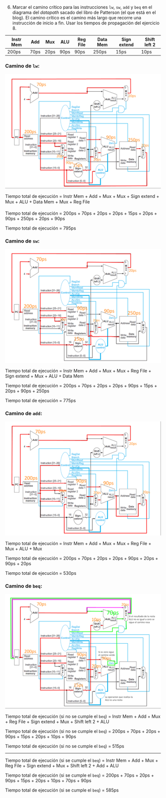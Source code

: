 6. Marcar el camino crítico para las instrucciones `lw`, `sw`, `add` y `beq` en el diagrama del *datapath* sacado del libro de Patterson (el que está en el blog). El camino crítico es el camino más largo que recorre una instrucción de inicio a fin. Usar los tiempos de propagación del ejercicio 8.

|Instr Mem|Add|Mux|ALU|Reg File|Data Mem|Sign extend|Shift left 2|
|---|---|---|---|---|---|---|---|
|200ps|70ps|20ps|90ps|90ps|250ps|15ps|10ps|

### Camino de `lw`:

![datapath](./img/ej6a.png)

Tiempo total de ejecución = Instr Mem + Add + Mux + Mux + Sign extend + Mux + ALU + Data Mem + Mux + Reg File

Tiempo total de ejecución = 200ps + 70ps + 20ps + 20ps + 15ps + 20ps + 90ps + 250ps + 20ps + 90ps

Tiempo total de ejecución = 795ps

### Camino de `sw`:

![datapath](./img/ej6b.png)

Tiempo total de ejecución = Instr Mem + Add + Mux + Mux + Reg File + Sign extend + Mux + ALU + Data Mem

Tiempo total de ejecución = 200ps + 70ps + 20ps + 20ps + 90ps + 15ps + 20ps + 90ps + 250ps

Tiempo total de ejecución = 775ps

### Camino de `add`:

![datapath](./img/ej6c.png)

Tiempo total de ejecución = Instr Mem + Add + Mux + Mux + Reg File + Mux + ALU + Mux

Tiempo total de ejecución = 200ps + 70ps + 20ps + 20ps + 90ps + 20ps + 90ps + 20ps

Tiempo total de ejecución = 530ps

### Camino de `beq`:

![datapath](./img/ej6d.png)

Tiempo total de ejecución (si no se cumple el `beq`) = Instr Mem + Add + Mux + Reg File + Sign extend + Mux + Shift left 2 + ALU

Tiempo total de ejecución (si no se cumple el `beq`) = 200ps + 70ps + 20ps + 90ps + 15ps + 20ps + 10ps + 90ps

Tiempo total de ejecución (si no se cumple el `beq`) = 515ps

-----

Tiempo total de ejecución (si se cumple el `beq`) = Instr Mem + Add + Mux + Reg File + Sign extend + Mux + Shift left 2 + Add + ALU

Tiempo total de ejecución (si se cumple el `beq`) = 200ps + 70ps + 20ps + 90ps + 15ps + 20ps + 10ps + 70ps + 90ps

Tiempo total de ejecución (si se cumple el `beq`) = 585ps